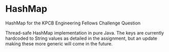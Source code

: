 # HashMap
HashMap for the KPCB Engineering Fellows Challenge Question

Thread-safe HashMap implementation in pure Java. The keys are currently hardcoded to String values as detailed in the assignment, but an update making these more generic will come in the future.
